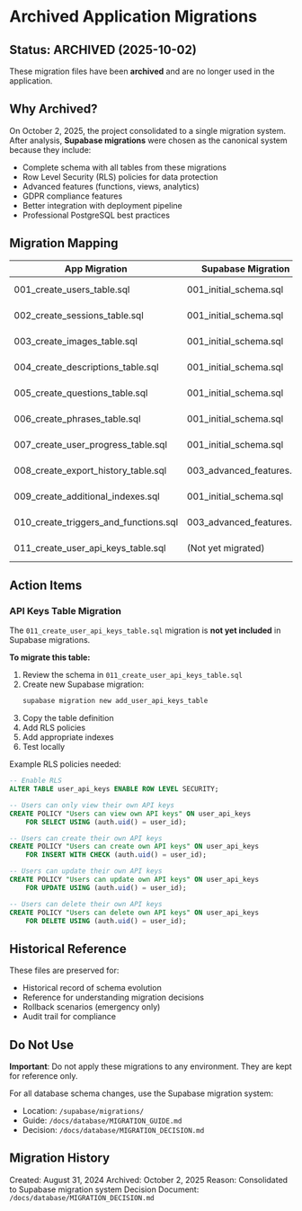 # Archived Application Migrations

## Status: ARCHIVED (2025-10-02)

These migration files have been **archived** and are no longer used in the application.

## Why Archived?

On October 2, 2025, the project consolidated to a single migration system. After analysis, **Supabase migrations** were chosen as the canonical system because they include:

- Complete schema with all tables from these migrations
- Row Level Security (RLS) policies for data protection
- Advanced features (functions, views, analytics)
- GDPR compliance features
- Better integration with deployment pipeline
- Professional PostgreSQL best practices

## Migration Mapping

| App Migration | Supabase Migration | Status |
|---------------|-------------------|---------|
| 001_create_users_table.sql | 001_initial_schema.sql | ✅ Included |
| 002_create_sessions_table.sql | 001_initial_schema.sql | ✅ Included |
| 003_create_images_table.sql | 001_initial_schema.sql | ✅ Included |
| 004_create_descriptions_table.sql | 001_initial_schema.sql | ✅ Included |
| 005_create_questions_table.sql | 001_initial_schema.sql | ✅ Included |
| 006_create_phrases_table.sql | 001_initial_schema.sql | ✅ Included |
| 007_create_user_progress_table.sql | 001_initial_schema.sql | ✅ Included |
| 008_create_export_history_table.sql | 003_advanced_features.sql | ✅ Enhanced |
| 009_create_additional_indexes.sql | 001_initial_schema.sql | ✅ Included |
| 010_create_triggers_and_functions.sql | 003_advanced_features.sql | ✅ Enhanced |
| 011_create_user_api_keys_table.sql | (Not yet migrated) | ⚠️ Action needed |

## Action Items

### API Keys Table Migration

The `011_create_user_api_keys_table.sql` migration is **not yet included** in Supabase migrations.

**To migrate this table:**

1. Review the schema in `011_create_user_api_keys_table.sql`
2. Create new Supabase migration:
   ```bash
   supabase migration new add_user_api_keys_table
   ```
3. Copy the table definition
4. Add RLS policies
5. Add appropriate indexes
6. Test locally

Example RLS policies needed:
```sql
-- Enable RLS
ALTER TABLE user_api_keys ENABLE ROW LEVEL SECURITY;

-- Users can only view their own API keys
CREATE POLICY "Users can view own API keys" ON user_api_keys
    FOR SELECT USING (auth.uid() = user_id);

-- Users can create their own API keys
CREATE POLICY "Users can create own API keys" ON user_api_keys
    FOR INSERT WITH CHECK (auth.uid() = user_id);

-- Users can update their own API keys
CREATE POLICY "Users can update own API keys" ON user_api_keys
    FOR UPDATE USING (auth.uid() = user_id);

-- Users can delete their own API keys
CREATE POLICY "Users can delete own API keys" ON user_api_keys
    FOR DELETE USING (auth.uid() = user_id);
```

## Historical Reference

These files are preserved for:
- Historical record of schema evolution
- Reference for understanding migration decisions
- Rollback scenarios (emergency only)
- Audit trail for compliance

## Do Not Use

**Important**: Do not apply these migrations to any environment. They are kept for reference only.

For all database schema changes, use the Supabase migration system:
- Location: `/supabase/migrations/`
- Guide: `/docs/database/MIGRATION_GUIDE.md`
- Decision: `/docs/database/MIGRATION_DECISION.md`

## Migration History

Created: August 31, 2024
Archived: October 2, 2025
Reason: Consolidated to Supabase migration system
Decision Document: `/docs/database/MIGRATION_DECISION.md`
